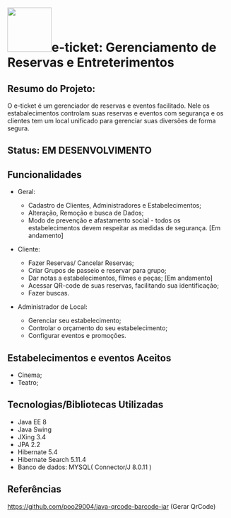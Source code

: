 # <img src= "https://user-images.githubusercontent.com/58193125/95666492-8903de80-0b30-11eb-82eb-de66fd288027.png" heigth="150" width = "100">e-ticket: Gerenciamento de Reservas e Entreterimentos

## Resumo do Projeto:
O e-ticket é um gerenciador de reservas e eventos facilitado. Nele os estabalecimentos controlam suas reservas e eventos com segurança e os clientes tem um local unificado para gerenciar suas diversões de forma segura.

## Status: EM DESENVOLVIMENTO

## Funcionalidades
- Geral:
  - Cadastro de Clientes, Administradores e Estabelecimentos;
  - Alteração, Remoção e busca de Dados;
  - Modo de prevenção e afastamento social - todos os estabelecimentos devem respeitar as medidas de segurança. [Em andamento] 

- Cliente:
  - Fazer Reservas/ Cancelar Reservas;
  - Criar Grupos de passeio e reservar para grupo;
  - Dar notas a estabelecimentos, filmes e peças; [Em andamento]
  - Acessar QR-code de suas reservas, facilitando sua identificação;
  - Fazer buscas.
  
- Administrador de Local:
  - Gerenciar seu estabelecimento;
  - Controlar o orçamento do seu estabelecimento;
  - Configurar eventos e promoções.
  
## Estabelecimentos e eventos Aceitos
- Cinema;
- Teatro;

## Tecnologias/Bibliotecas Utilizadas
- Java EE 8
- Java Swing
- JXing 3.4
- JPA 2.2
- Hibernate 5.4
- Hibernate Search 5.11.4
- Banco de dados: MYSQL( Connector/J 8.0.11 )

## Referências
https://github.com/poo29004/java-qrcode-barcode-jar (Gerar QrCode)


